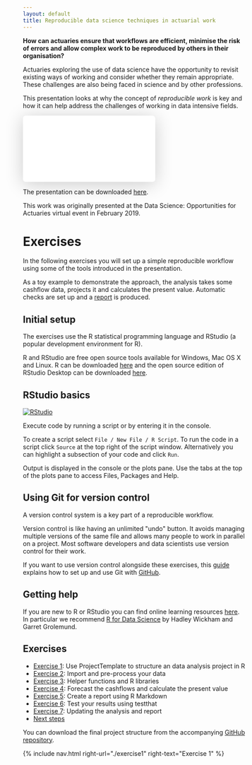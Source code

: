 ```yaml
---
layout: default
title: Reproducible data science techniques in actuarial work
---
```


**How can actuaries ensure that workflows are efficient, minimise the risk of errors and allow complex work to be reproduced by others in their organisation?**

Actuaries exploring the use of data science have the opportunity to revisit existing ways of working and consider whether they remain appropriate.  These challenges are also being faced in science and by other professions.

This presentation looks at why the concept of *reproducible work* is key and how it can help address the challenges of working in data intensive fields.

<div class="presentation">
  <iframe class="speakerdeck-iframe" frameborder="0" src="//speakerdeck.com/player/407eb48039984407ae1a1d7e4960504a?" allowfullscreen="true" mozallowfullscreen="true" webkitallowfullscreen="true" style="border: 0px; background: padding-box rgba(0, 0, 0, 0.1); margin: 0px; padding: 0px; border-radius: 6px; box-shadow: rgba(0, 0, 0, 0.2) 0px 5px 40px;"></iframe>
</div>

The presentation can be downloaded [here](assets/reproducible_actuarial_work.pdf).

This work was originally presented at the Data Science: Opportunities for Actuaries virtual event in February 2019.

# Exercises

In the following exercises you will set up a simple reproducible workflow using some of the tools introduced in the presentation.

As a toy example to demonstrate the approach, the analysis takes some cashflow data, projects it and calculates the present value.  Automatic checks are set up and a [report](assets/report.pdf) is produced.

## Initial setup

The exercises use the R statistical programming language and RStudio (a popular development environment for R).

R and RStudio are free open source tools available for Windows, Mac OS X and Linux.  R can be downloaded [here](https://cran.r-project.org/) and the open source edition of RStudio Desktop can be downloaded [here](https://www.rstudio.com/download).

## RStudio basics

<a href="assets/images/RStudio.png">![RStudio](assets/images/RStudio.png)</a>

<p>Execute code by running a <span class="bluetext">script</span> or by entering it in the <span class="greentext">console</span>.</p>

To create a script select `File / New File / R Script`.  To run the code in a script click `Source` at the top right of the script window.  Alternatively you can highlight a subsection of your code and click `Run`.

<p>Output is displayed in the <span class="greentext">console</span> or the <span class="orangetext">plots pane</span>.  Use the tabs at the top of the plots pane to access Files, Packages and Help.</p>

## Using Git for version control

A version control system is a key part of a reproducible workflow.

Version control is like having an unlimited "undo" button.  It avoids managing multiple versions of the same file and allows many people to work in parallel on a project.  Most software developers and data scientists use version control for their work.

If you want to use version control alongside these exercises, this [guide](http://homepages.cs.ncl.ac.uk/matthew.forshaw/teaching/csc8627/versioncontrol/) explains how to set up and use Git with [GitHub](https://github.com/).

## Getting help

If you are new to R or RStudio you can find online learning resources [here](https://www.rstudio.com/online-learning/).  In particular we recommend [R for Data Science](https://r4ds.had.co.nz/) by Hadley Wickham and Garret Grolemund.

<h2 id="contents">Exercises</h2>

<ul>
  <li><a href="exercise1">Exercise 1</a>: Use ProjectTemplate to structure an data analysis project in R</li>
  <li><a href="exercise2">Exercise 2</a>: Import and pre-process your data</li>
  <li><a href="exercise3">Exercise 3</a>: Helper functions and R libraries</li>
  <li><a href="exercise4">Exercise 4</a>: Forecast the cashflows and calculate the present value</li>
  <li><a href="exercise5">Exercise 5</a>: Create a report using R Markdown</li>
  <li><a href="exercise6">Exercise 6</a>: Test your results using testthat</li>
  <li><a href="exercise7">Exercise 7</a>: Updating the analysis and report</li>
  <li><a href="nextsteps">Next steps</a></li>
</ul>

You can download the final project structure from the accompanying <a href="{{ site.github.repository_url }}">GitHub repository</a>.

{% include nav.html right-url="./exercise1" right-text="Exercise 1" %}
